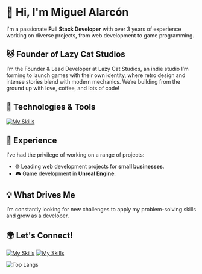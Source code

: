 # 👋 Hi, I'm Miguel Alarcón

I'm a passionate **Full Stack Developer** with over 3 years of experience working on diverse projects, from web development to game programming.

## 🐱 Founder of Lazy Cat Studios
I’m the Founder & Lead Developer at Lazy Cat Studios, an indie studio I’m forming to launch games with their own identity, where retro design and intense stories blend with modern mechanics. We’re building from the ground up with love, coffee, and lots of code!
## 🔧 Technologies & Tools
[![My Skills](https://skillicons.dev/icons?i=angular,aws,blender,bootstrap,cpp,css,django,fastapi,gcp,git,htmx,java,js,mongodb,mysql,nodejs,powershell,py,react,remix,tailwind,ts,unreal,wordpress)](https://skillicons.dev)

## 🚀 Experience
I've had the privilege of working on a range of projects:
- 🌐 Leading web development projects for **small businesses**.
- 🎮 Game development in **Unreal Engine**.

## 💡 What Drives Me
I’m constantly looking for new challenges to apply my problem-solving skills and grow as a developer.

## 🌍 Let's Connect!
[![My Skills](https://skillicons.dev/icons?i=linkedin)](https://www.linkedin.com/in/mialarconr/)
[![My Skills](https://skillicons.dev/icons?i=github)](https://kunhtrats.github.io/)

![Top Langs](https://github-readme-stats.vercel.app/api/top-langs/?username=kunhtrats&layout=compact)
